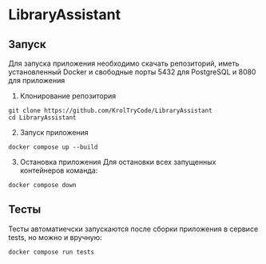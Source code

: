 # LibraryAssistant
## Запуск
Для запуска приложения необходимо скачать репозиторий, иметь установленный Docker и свободные порты 5432 для PostgreSQL и 8080 для приложения
1. Клонирование репозитория
```
git clone https://github.com/KrolTryCode/LibraryAssistant
cd LibraryAssistant
```
2. Запуск приложения
```
docker compose up --build
```
3. Остановка приложения
Для остановки всех запущенных контейнеров команда:
```
docker compose down
```

## Тесты
Тесты автоматиечски запускаются после сборки приложения в сервисе tests, но можно и вручную:
```
docker compose run tests
```
